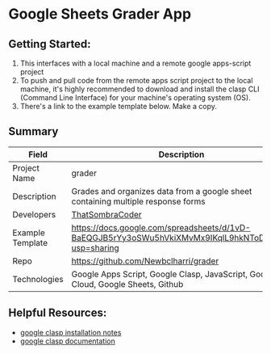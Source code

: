 # Google Sheets Grader App

## Getting Started:
1. This interfaces with a local machine and a remote google apps-script project
2. To push and pull code from the remote apps script project to the local machine, it's highly recommended to download and install the clasp CLI (Command Line Interface) for your machine's operating system (OS).
3. There's a link to the example template below. Make a copy.

## Summary
| Field | Description |
| ----------- | ----------- |
| Project Name | grader |
| Description | Grades and organizes data from a google sheet containing multiple response forms |
| Developers | [ThatSombraCoder](https://thatsombracoder.netlify.app) |
| Example Template | https://docs.google.com/spreadsheets/d/1vD-BaEQGJB5rYy3oSWu5hVkiXMvMx9IKqlL9hkNToDA/edit?usp=sharing|
|Repo | https://github.com/Newbclharri/grader |
|Technologies |Google Apps Script, Google Clasp, JavaScript, Google Cloud, Google Sheets, Github |

## Helpful Resources:
- [google clasp installation notes](https://www.npmjs.com/package/@google/clasp)
- [google clasp documentation](https://developers.google.com/apps-script/guides/clasp)